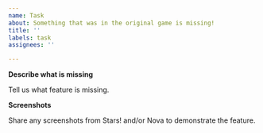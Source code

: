 ```yaml
---
name: Task
about: Something that was in the original game is missing!
title: ''
labels: task
assignees: ''

---
```


**Describe what is missing**

Tell us what feature is missing.

**Screenshots**

Share any screenshots from Stars! and/or Nova to demonstrate the feature.
